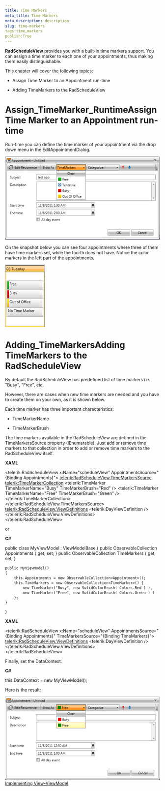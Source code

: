 ```yaml
---
title: Time Markers
meta_title: Time Markers
meta_description: description.
slug: time-markers
tags:time,markers
publish:True
---
```



__RadScheduleView__ provides you with a built-in time markers support. You can assign a time marker to each one of your appointments, thus making them easily distinguishable.
		

This chapter will cover the following topics:

* Assign Time Marker to an Appointment run-time

* Adding TimeMarkers to the RadScheduleView

# Assign_TimeMarker_RuntimeAssign Time Marker to an Appointment run-time

Run-time you can define the time marker of your appointment via the drop down menu in the EditAppointmentDialog.

![radscheduleview timemarkers 01](images/radscheduleview_timemarkers_01.png)

On the snapshot below you can see four appointments where three of them have time markers set, while the fourth does not have. Notice the color markers in the left part of the appointments.

![radscheduleview timemarkers 02](images/radscheduleview_timemarkers_02.png)

# Adding_TimeMarkersAdding TimeMarkers to the RadScheduleView

By default the RadScheduleView has predefined list of time markers i.e. "Busy", "Free", etc. 
		

However, there are cases when new time markers are needed and you have to create them on your own, as it is shown below. 
		

Each time marker has three important characteristics:

* TimeMarkerName

* TimeMarkerBrush

The time markers available in the RadScheduleView are defined in the TimeMarkersSource property (IEnumarable). Just add or remove time markers to that collection in order to add or remove time markers to the RadScheduleView itself.
		


 __XAML__
    	


<telerik:RadScheduleView x:Name="scheduleView" AppointmentsSource="{Binding Appointments}">
		<telerik:RadScheduleView.TimeMarkersSource>
			<telerik:TimeMarkerCollection>
				<telerik:TimeMarker TimeMarkerName="Busy" TimeMarkerBrush="Red"  />
				<telerik:TimeMarker TimeMarkerName="Free" TimeMarkerBrush="Green" />
			</telerik:TimeMarkerCollection>
		</telerik:RadScheduleView.TimeMarkersSource>
			<telerik:RadScheduleView.ViewDefinitions>
		<telerik:DayViewDefinition />
	</telerik:RadScheduleView.ViewDefinitions>		
</telerik:RadScheduleView>



or


 __C#__
    	


public class MyViewModel : ViewModelBase
{
	public ObservableCollection<Appointment> Appointments { get; set; }
	public ObservableCollection<TimeMarker> TimeMarkers { get; set; }

	public MyViewModel()
	{
		this.Appointments = new ObservableCollection<Appointment>();
		this.TimeMarkers = new ObservableCollection<TimeMarker>() {
			new TimeMarker("Busy", new SolidColorBrush( Colors.Red ) ),
			new TimeMarker("Free", new SolidColorBrush( Colors.Green ) )
		};
	}
}




 __XAML__
    	


<telerik:RadScheduleView x:Name="scheduleView" 
			AppointmentsSource="{Binding Appointments}"
			TimeMarkersSource="{Binding TimeMarkers}">		
			<telerik:RadScheduleView.ViewDefinitions>
		<telerik:DayViewDefinition />
	</telerik:RadScheduleView.ViewDefinitions>		
</telerik:RadScheduleView>



Finally, set the DataContext:


 __C#__
    	


this.DataContext = new MyViewModel();



Here is the result:

![radscheduleview timemarkers 03](images/radscheduleview_timemarkers_03.png)[Implementing View-ViewModel ]({{slug:implementing-view-viewmodel-}})
